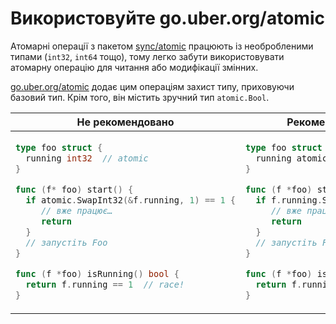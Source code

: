 # Використовуйте go.uber.org/atomic

Атомарні операції з пакетом [sync/atomic] працюють із необробленими типами
(`int32`, `int64` тощо), тому легко забути використовувати атомарну операцію
для читання або модифікації змінних.

[go.uber.org/atomic] додає цим операціям захист типу, приховуючи базовий тип.
Крім того, він містить зручний тип `atomic.Bool`.

  [go.uber.org/atomic]: https://godoc.org/go.uber.org/atomic
  [sync/atomic]: https://golang.org/pkg/sync/atomic/

<table>
<thead><tr><th>Не рекомендовано</th><th>Рекомендовано</th></tr></thead>
<tbody>
<tr><td>

```go
type foo struct {
  running int32  // atomic
}

func (f* foo) start() {
  if atomic.SwapInt32(&f.running, 1) == 1 {
     // вже працює…
     return
  }
  // запустіть Foo
}

func (f *foo) isRunning() bool {
  return f.running == 1  // race!
}
```

</td><td>

```go
type foo struct {
  running atomic.Bool
}

func (f *foo) start() {
  if f.running.Swap(true) {
     // вже працює…
     return
  }
  // запустіть Foo
}

func (f *foo) isRunning() bool {
  return f.running.Load()
}
```

</td></tr>
</tbody></table>
